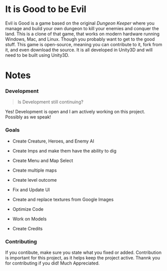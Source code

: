 # It is Good to be Evil
Evil is Good is a game based on the original *Dungeon Keeper* where you manage and build your own dungeon to kill your enemies and conquer the land. This is a clone of that game, that works on modern hardware running Windows, Mac, and Linux. Though you probably want to get to the good stuff. This game is open-source, meaning you can contribute to it, fork from it, and even download the source. It is all developed in Unity3D and will need to be built using Unity3D.


# Notes
### Development
> Is Development still continuing?

Yes! Development is open and I am actively working on this project. Possibly as we speak!

### Goals

* Create Creature, Heroes, and Enemy AI

* Create Imps and make them have the ability to dig

* Create Menu and Map Select

* Create multiple maps

* Create level outcome

* Fix and Update UI

* Create and replace textures from Google Images

* Optimize Code

* Work on Models

* Create Credits

### Contributing

If you contibute, make sure you state what you fixed or added. Contribution is important for this project, as it helps keep the project active. Thannk you for contributing if you did! Much Appreciated.

